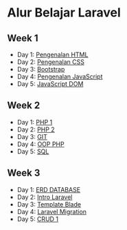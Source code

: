 # Alur Belajar Laravel

## Week 1

* Day 1: [Pengenalan HTML](https://github.com/hafizha19/Belajar-Laravel/tree/master/Week%201/Day%201)
* Day 2: [Pengenalan CSS](https://github.com/hafizha19/Belajar-Laravel/tree/master/Week%201/Day%202)
* Day 3: [Bootstrap](https://github.com/hafizha19/Belajar-Laravel/tree/master/Week%201/Day%203)
* Day 4: [Pengenalan JavaScript](https://github.com/hafizha19/Belajar-Laravel/tree/master/Week%201/Day%204)
* Day 5: [JavaScript DOM](https://github.com/hafizha19/Belajar-Laravel/tree/master/Week%201/Day%205)

## Week 2

* Day 1: [PHP 1](https://github.com/hafizha19/Belajar-Laravel/tree/master/Week%202/Day%201)
* Day 2: [PHP 2](https://github.com/hafizha19/Belajar-Laravel/tree/master/Week%202/Day%202)
* Day 3: [GIT](https://github.com/hafizha19/Belajar-Laravel/tree/master/Week%202/Day%203)
* Day 4: [OOP PHP](https://github.com/hafizha19/Belajar-Laravel/tree/master/Week%202/Day%204)
* Day 5: [SQL](https://github.com/hafizha19/Belajar-Laravel/tree/master/Week%202/Day%205)

## Week 3

* Day 1: [ERD DATABASE](https://github.com/hafizha19/Belajar-Laravel/tree/master/Week%203/Day%201)
* Day 2: [Intro Laravel](https://github.com/hafizha19/Belajar-Laravel/tree/master/Week%203/Day%202)
* Day 3: [Template Blade](https://github.com/hafizha19/Belajar-Laravel/tree/master/Week%203/Day%203)
* Day 4: [Laravel Migration](https://github.com/hafizha19/Belajar-Laravel/tree/master/Week%203/Day%204)
* Day 5: [CRUD 1](https://github.com/hafizha19/Belajar-Laravel/tree/master/Week%203/Day%203)
<!-- 
## Week 4

* Day 1: [CRUD 2](https://github.com/hafizha19/Belajar-Laravel/tree/master/Week%202/Day%201)
* Day 2: [Eloquent Relationship](https://github.com/hafizha19/Belajar-Laravel/tree/master/Week%202/Day%202)
* Day 3: [Laravel Library/Package](https://github.com/hafizha19/Belajar-Laravel/tree/master/Week%202/Day%203)
* Day 4: [Final Project](https://github.com/hafizha19/Belajar-Laravel/tree/master/Week%202/Day%204) -->